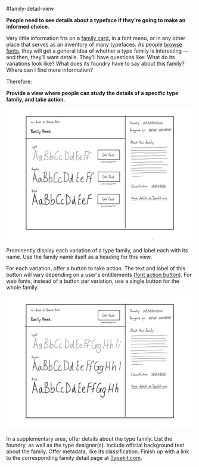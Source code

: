#family-detail-view

**People need to see details about a typeface if they're going to make an informed choice**.

Very little information fits on a [family card](family_card.md), in a font menu, or in any other place that serves as an inventory of many typefaces. As people [browse fonts](browse_fonts.md), they will get a general idea of whether a type family is interesting — and then, they’ll want details. They’ll have questions like: What do its variations look like? What does its foundry have to say about this family? Where can I find more information?

Therefore:

**Provide a view where people can study the details of a specific type family, and take action**.

![Sketch of family detail view mockup](../img/family-detail-view-01.png)

Prominently display each variation of a type family, and label each with its name. Use the family name itself as a heading for this view.

For each variation, offer a button to take action. The text and label of this button will vary depending on a user's entitlements ([font action button](font_action_button.md)). For web fonts, instead of a button per variation, use a single button for the whole family.

![Sketch showing individual action buttons for each style](../img/family-detail-view-02.png)

In a supplementary area, offer details about the type family. List the foundry, as well as the type designer(s). Include official background text about the family. Offer metadata, like its classification. Finish up with a link to the corresponding family detail page at [Typekit.com](https://www.typekit.com).
